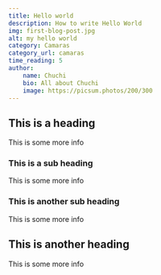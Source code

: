 ```yaml
---
title: Hello world
description: How to write Hello World
img: first-blog-post.jpg
alt: my hello world
category: Camaras
category_url: camaras
time_reading: 5
author:
    name: Chuchi
    bio: All about Chuchi
    image: https://picsum.photos/200/300
---
```


## This is a heading

This is some more info

### This is a sub heading

This is some more info

### This is another sub heading

This is some more info

## This is another heading

This is some more info

<info-box>
  <template #info-box>
    This is a vue component inside markdown using slots
  </template>
</info-box>